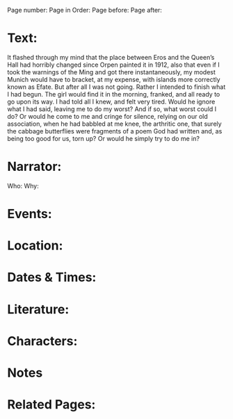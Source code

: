 Page number:
Page in Order:
Page before:
Page after:

# Text:
It flashed through my mind that the place between Eros and the Queen’s Hall had horribly changed since Orpen painted it in 1912, also that even if I took the warnings of the Ming and got there instantaneously, my modest Munich would have to bracket, at my expense, with islands more correctly known as Efate. But after all I was not going. Rather I intended to finish what I had begun. The girl would find it in the morning, franked, and all ready to go upon its way. I had told all I knew, and felt very tired. Would he ignore what I had said, leaving me to do my worst? And if so, what worst could I do? Or would he come to me and cringe for silence, relying on our old association, when he had babbled at me knee, the arthritic one, that surely the cabbage butterflies were fragments of a poem God had written and, as being too good for us, torn up? Or would he simply try to do me in?



# Narrator:
Who:
Why:

# Events:

# Location:

# Dates & Times:

# Literature:

# Characters:

# Notes

# Related Pages:

